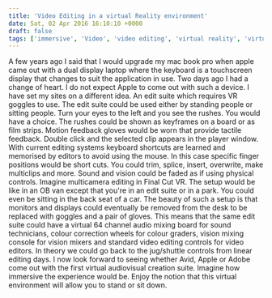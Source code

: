 ```yaml
---
title: 'Video Editing in a virtual Reality environment'
date: Sat, 02 Apr 2016 16:10:10 +0000
draft: false
tags: ['immersive', 'Video', 'video editing', 'virtual reality', 'virtual reality']
---
```


A few years ago I said that I would upgrade my mac book pro when apple came out with a dual display laptop where the keyboard is a touchscreen display that changes to suit the application in use. Two days ago I had a change of heart. I do not expect Apple to come out with such a device. I have set my sites on a different idea. An edit suite which requires VR goggles to use. The edit suite could be used either by standing people or sitting people. Turn your eyes to the left and you see the rushes. You would have a choice. The rushes could be shown as keyframes on a board or as film strips. Motion feedback gloves would be worn that provide tactile feedback. Double click and the selected clip appears in the player window. With current editing systems keyboard shortcuts are learned and memorised by editors to avoid using the mouse. In this case specific finger positions would be short cuts. You could trim, splice, insert, overwrite, make multiclips and more. Sound and vision could be faded as if using physical controls. Imagine multicamera editing in Final Cut VR. The setup would be like in an OB van except that you're in an edit suite or in a park. You could even be sitting in the back seat of a car. The beauty of such a setup is that monitors and displays could eventually be removed from the desk to be replaced with goggles and a pair of gloves. This means that the same edit suite could have a virtual 64 channel audio mixing board for sound technicians, colour correction wheels for colour graders, vision mixing console for vision mixers and standard video editing controls for video editors. In theory we could go back to the jug/shuttle controls from linear editing days. I now look forward to seeing whether Avid, Apple or Adobe come out with the first virtual audiovisual creation suite. Imagine how immersive the experience would be. Enjoy the notion that this virtual environment will allow you to stand or sit down.